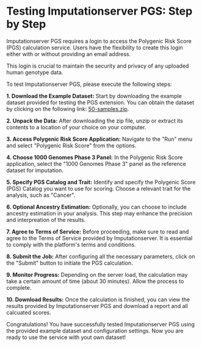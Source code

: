 # Testing Imputationserver PGS: Step by Step

Imputationserver PGS requires a login to access the Polygenic Risk Score (PGS) calculation service.
Users have the flexibility to create this login either with or without providing an email address.

This login is crucial to maintain the security and privacy of any uploaded human genotype data.

To test Imputationserver PGS, please execute the following steps:

**1. Download the Example Dataset:**
Start by downloading the example dataset provided for testing the PGS extension. You can obtain the dataset by clicking on the following link: [50-samples.zip](https://imputationserver.sph.umich.edu/resources/50-samples.zip).

**2. Unpack the Data:**
After downloading the zip file, unzip or extract its contents to a location of your choice on your computer.

**3. Access Polygenic Risk Score Application:**
Navigate to the "Run" menu and select "Polygenic Risk Score" from the options.

**4. Choose 1000 Genomes Phase 3 Panel:**
In the Polygenic Risk Score application, select the "1000 Genomes Phase 3" panel as the reference dataset for imputation.

**5. Specify PGS Catalog and Trait:**
Identify and specify the Polygenic Score (PGS) Catalog you want to use for scoring.
Choose a relevant trait for the analysis, such as "Cancer".

**6. Optional Ancestry Estimation:**
Optionally, you can choose to include ancestry estimation in your analysis. This step may enhance the precision and interpreation of the results.

**7. Agree to Terms of Service:**
Before proceeding, make sure to read and agree to the Terms of Service provided by Imputationserver. It is essential to comply with the platform's terms and conditions.

**8. Submit the Job:**
After configuring all the necessary parameters, click on the "Submit" button to initiate the PGS calculation.

**9. Monitor Progress:**
Depending on the server load, the calculation may take a certain amount of time (about 30 minutes). Allow the process to complete.

**10. Download Results:**
Once the calculation is finished, you can view the results provided by Imputationserver PGS and download a report and all calcuated scores.

Congratulations! You have successfully tested Imputationserver PGS using the provided example dataset and configuration settings. Now you are ready to use the service with yout own dataset!